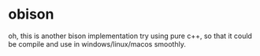 # obison
oh, this is another bison implementation try using pure c++, so that it could be compile and use in windows/linux/macos smoothly.
